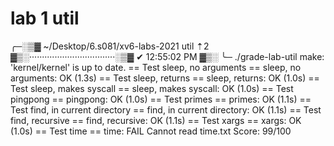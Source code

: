 # lab 1 util

╭─░▒▓ ~/Desktop/6.s081/xv6-labs-2021  util ⇡2 ▓▒░··································░▒▓ ✔  12:55:02 PM ▓▒░
╰─ ./grade-lab-util
make: 'kernel/kernel' is up to date.
== Test sleep, no arguments == sleep, no arguments: OK (1.3s) 
== Test sleep, returns == sleep, returns: OK (1.0s) 
== Test sleep, makes syscall == sleep, makes syscall: OK (1.0s) 
== Test pingpong == pingpong: OK (1.0s) 
== Test primes == primes: OK (1.1s) 
== Test find, in current directory == find, in current directory: OK (1.1s) 
== Test find, recursive == find, recursive: OK (1.1s) 
== Test xargs == xargs: OK (1.0s) 
== Test time == 
time: FAIL 
    Cannot read time.txt
Score: 99/100
